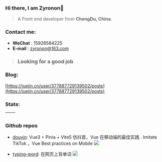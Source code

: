 
### Hi there, I am Zyronon👋

> A Front end developer from **ChengDu, China**.

### Contact me:
- **WeChat** : 15928584225
- **E-mail** : zyronon@163.com

> ### Looking for a good job

### Blog:

[https://juejin.cn/user/377887729139502/posts](https://juejin.cn/user/377887729139502/posts)

### Stats:

| <img align="center" src="https://github-readme-stats.vercel.app/api?username=zyronon&show_icons=true&theme=buefy&hide_border=true" alt="" /> | <img align="center" src="https://github-readme-stats.vercel.app/api/top-langs/?username=zyronon&layout=compact&theme=buefy&hide_border=true" alt="" /> |
| ----------------------------------------------------------------------------------------------------------------------------------------------- | --------------------------------------------------------------------------------------------------------------------------------------------------------- |
### Github repos 

- [douyin](https://github.com/zyronon/douyin.git): Vue3 + Pinia + Vite5 仿抖音，Vue 在移动端的最佳实践 . Imitate TikTok ，Vue Best practices on Mobile [![](https://img.shields.io/github/stars/zyronon/douyin)](https://github.com/zyronon/douyin.git)
 
- [typing-word](https://github.com/zyronon/typing-word): 在网页上背单词 [![](https://img.shields.io/github/stars/zyronon/typing-word)](https://github.com/zyronon/typing-word)
 
